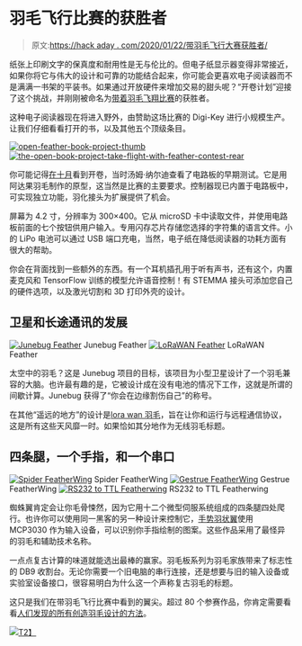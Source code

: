 # 羽毛飞行比赛的获胜者

> 原文:[https://hack aday . com/2020/01/22/带羽毛飞行大赛获胜者/](https://hackaday.com/2020/01/22/winners-of-the-take-flight-with-feather-contest/)

纸张上印刷文字的保真度和耐用性是无与伦比的。但电子纸显示器变得非常接近，如果你将它与伟大的设计和可靠的功能结合起来，你可能会更喜欢电子阅读器而不是满满一书架的平装书。如果通过开放硬件来增加交易的甜头呢？“开卷计划”迎接了这个挑战，并刚刚被命名为[带着羽毛飞翔比赛](https://hackaday.io/contest/168107-take-flight-with-feather)的获胜者。

这种电子阅读器现在将进入野外，由赞助这场比赛的 Digi-Key 进行小规模生产。让我们仔细看看打开的书，以及其他五个顶级条目。

 [![open-feather-book-project-thumb](../Images/60c4d08d4887f8f5e416a80e0fe7266a.png "open-feather-book-project-thumb")](https://hackaday.com/2020/01/22/winners-of-the-take-flight-with-feather-contest/open-feather-book-project-thumb/)  [![the-open-book-project-take-flight-with-feather-contest-rear](../Images/c03bcb85de0f256bae9e6f0692d5de81.png "the-open-book-project-take-flight-with-feather-contest-rear")](https://hackaday.com/2020/01/22/winners-of-the-take-flight-with-feather-contest/the-open-book-project-take-flight-with-feather-contest-rear/) 

你可能记得[在十月](https://hackaday.com/2019/10/31/building-an-open-hardware-ebook-reader/)看到开卷，当时汤姆·纳尔迪查看了电路板的早期测试。它是用阿达果羽毛制作的原型，这当然是比赛的主要要求。控制器现已内置于电路板中，可实现独立功能，羽化接头为扩展提供了机会。

屏幕为 4.2 寸，分辨率为 300×400。它从 microSD 卡中读取文件，并使用电路板前面的七个按钮供用户输入。专用闪存芯片存储您选择的字符集的语言文件。小的 LiPo 电池可以通过 USB 端口充电，当然，电子纸在降低阅读器的功耗方面有很大的帮助。

你会在背面找到一些额外的东西。有一个耳机插孔用于听有声书，还有这个，内置麦克风和 TensorFlow 训练的模型允许语音控制！有 STEMMA 接头可添加您自己的硬件选项，以及激光切割和 3D 打印外壳的设计。

## 卫星和长途通讯的发展

 [![Junebug Feather](../Images/ddf3282fab56fdfc424400626c0f3a24.png "junebug-feather-square")](https://hackaday.com/2020/01/22/winners-of-the-take-flight-with-feather-contest/junebug-feather-square/) Junebug Feather [![LoRaWAN Feather](../Images/4c49adc92527c62b0b5efd41268e724b.png "LoraWan-feather-square")](https://hackaday.com/2020/01/22/winners-of-the-take-flight-with-feather-contest/lorawan-feather-square/) LoRaWAN Feather

太空中的羽毛？这是 Junebug 项目的目标，该项目为小型卫星设计了一个羽毛兼容的大脑。也许最有趣的是，它被设计成在没有电池的情况下工作，这就是所谓的间歇计算。Junebug 获得了“你会在边缘割伤自己”的称号。

在其他“遥远的地方”的设计是[lora wan 羽毛](https://hackaday.io/project/168527-lorawan-feather)，旨在让你和运行与远程通信协议，这是所有这些天风靡一时。如果恰如其分地作为无线羽毛标题。

## 四条腿，一个手指，和一个串口

 [![Spider FeatherWing](../Images/1289bc668bff1358d3b06fbcd4fc9da3.png "SpiderWing-square")](https://hackaday.com/2020/01/22/winners-of-the-take-flight-with-feather-contest/spiderwing-square/) Spider FeatherWing [![Gestrue FeatherWing](../Images/805aeea7afd84ea4a1f3408c74c8206b.png "Gesture-FeatherWing-square")](https://hackaday.com/2020/01/22/winners-of-the-take-flight-with-feather-contest/gesture-featherwing-square/) Gestrue FeatherWing [![RS232 to TTL Featherwing](../Images/349d52a47ad48f5918facbee4672c848.png "RS232-to-TTL-Feather-square")](https://hackaday.com/2020/01/22/winners-of-the-take-flight-with-feather-contest/rs232-to-ttl-feather-square/) RS232 to TTL Featherwing

蜘蛛翼肯定会让你毛骨悚然，因为它用十二个微型伺服系统组成的四条腿四处爬行。也许你可以使用同一黑客的另一种设计来控制它，[手势羽状翼](https://hackaday.io/project/165011-gesture-featherwing)使用 MCP3030 作为输入设备，可以识别你手指绘制的图案。这些作品采用了最怪异的羽毛和辅助技术名称。

一点点复古计算的味道就能选出最棒的赢家。羽毛板系列为羽毛家族带来了标志性的 DB9 收割台。无论你需要一个旧电脑的串行连接，还是想要与旧的输入设备或实验室设备接口，很容易明白为什么这一个声称复古羽毛的标题。

这只是我们在带羽毛飞行比赛中看到的翼尖。超过 80 个参赛作品，你肯定需要看看[人们发现的所有创造羽毛设计的方法](https://hackaday.io/submissions/take-flight-with-feather/list)。

[![](../Images/b55e93b0365c29dd8293658753c2da4b.png)T2】](https://hackaday.io/contest/168107-take-flight-with-feather)